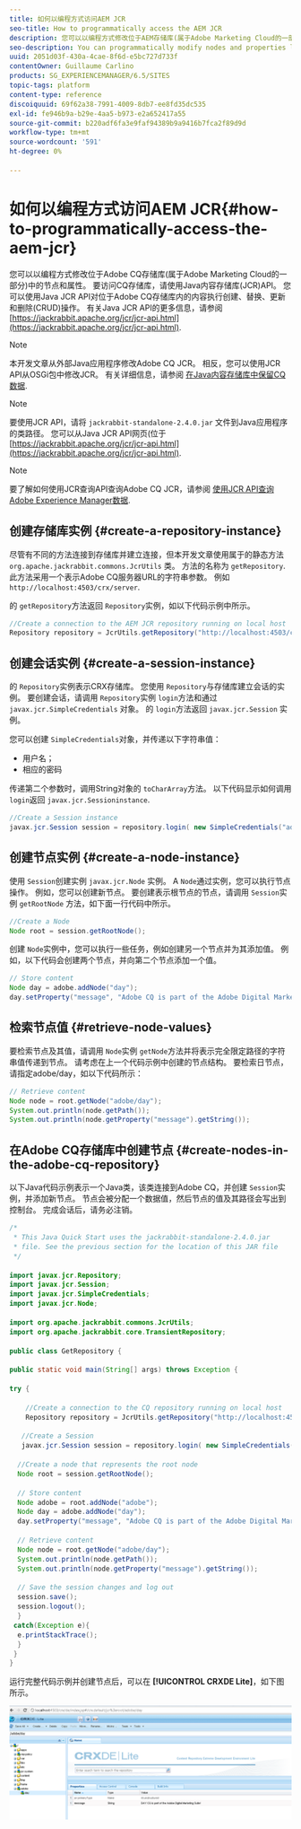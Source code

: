 ```yaml
---
title: 如何以编程方式访问AEM JCR
seo-title: How to programmatically access the AEM JCR
description: 您可以以编程方式修改位于AEM存储库(属于Adobe Marketing Cloud的一部分)中的节点和属性
seo-description: You can programmatically modify nodes and properties located within the AEM repository, which is part of the Adobe Marketing Cloud
uuid: 2051d03f-430a-4cae-8f6d-e5bc727d733f
contentOwner: Guillaume Carlino
products: SG_EXPERIENCEMANAGER/6.5/SITES
topic-tags: platform
content-type: reference
discoiquuid: 69f62a38-7991-4009-8db7-ee8fd35dc535
exl-id: fe946b9a-b29e-4aa5-b973-e2a652417a55
source-git-commit: b220adf6fa3e9faf94389b9a9416b7fca2f89d9d
workflow-type: tm+mt
source-wordcount: '591'
ht-degree: 0%

---
```


# 如何以编程方式访问AEM JCR{#how-to-programmatically-access-the-aem-jcr}

您可以以编程方式修改位于Adobe CQ存储库(属于Adobe Marketing Cloud的一部分)中的节点和属性。 要访问CQ存储库，请使用Java内容存储库(JCR)API。 您可以使用Java JCR API对位于Adobe CQ存储库内的内容执行创建、替换、更新和删除(CRUD)操作。 有关Java JCR API的更多信息，请参阅 [https://jackrabbit.apache.org/jcr/jcr-api.html](https://jackrabbit.apache.org/jcr/jcr-api.html).

>[!NOTE]
>
>本开发文章从外部Java应用程序修改Adobe CQ JCR。 相反，您可以使用JCR API从OSGi包中修改JCR。 有关详细信息，请参阅 [在Java内容存储库中保留CQ数据](https://helpx.adobe.com/experience-manager/using/persisting-cq-data-java-content1.html).

>[!NOTE]
>
>要使用JCR API，请将 `jackrabbit-standalone-2.4.0.jar` 文件到Java应用程序的类路径。 您可以从Java JCR API网页(位于 [https://jackrabbit.apache.org/jcr/jcr-api.html](https://jackrabbit.apache.org/jcr/jcr-api.html).

>[!NOTE]
>
>要了解如何使用JCR查询API查询Adobe CQ JCR，请参阅 [使用JCR API查询Adobe Experience Manager数据](https://helpx.adobe.com/experience-manager/using/querying-experience-manager-data-using1.html).

## 创建存储库实例 {#create-a-repository-instance}

尽管有不同的方法连接到存储库并建立连接，但本开发文章使用属于的静态方法 `org.apache.jackrabbit.commons.JcrUtils` 类。 方法的名称为 `getRepository`. 此方法采用一个表示Adobe CQ服务器URL的字符串参数。 例如 `http://localhost:4503/crx/server`.

的 `getRepository`方法返回 `Repository`实例，如以下代码示例中所示。

```java
//Create a connection to the AEM JCR repository running on local host
Repository repository = JcrUtils.getRepository("http://localhost:4503/crx/server");
```

## 创建会话实例 {#create-a-session-instance}

的 `Repository`实例表示CRX存储库。 您使用 `Repository`与存储库建立会话的实例。 要创建会话，请调用 `Repository`实例 `login`方法和通过 `javax.jcr.SimpleCredentials` 对象。 的 `login`方法返回 `javax.jcr.Session` 实例。

您可以创建 `SimpleCredentials`对象，并传递以下字符串值：

* 用户名；
* 相应的密码

传递第二个参数时，调用String对象的 `toCharArray`方法。 以下代码显示如何调用 `login`返回 `javax.jcr.Sessioninstance`.

```java
//Create a Session instance
javax.jcr.Session session = repository.login( new SimpleCredentials("admin", "admin".toCharArray()));
```

## 创建节点实例 {#create-a-node-instance}

使用 `Session`创建实例 `javax.jcr.Node` 实例。 A `Node`通过实例，您可以执行节点操作。 例如，您可以创建新节点。 要创建表示根节点的节点，请调用 `Session`实例 `getRootNode` 方法，如下面一行代码中所示。

```java
//Create a Node
Node root = session.getRootNode();
```

创建 `Node`实例中，您可以执行一些任务，例如创建另一个节点并为其添加值。 例如，以下代码会创建两个节点，并向第二个节点添加一个值。

```java
// Store content
Node day = adobe.addNode("day");
day.setProperty("message", "Adobe CQ is part of the Adobe Digital Marketing Suite!");
```

## 检索节点值 {#retrieve-node-values}

要检索节点及其值，请调用 `Node`实例 `getNode`方法并将表示完全限定路径的字符串值传递到节点。 请考虑在上一个代码示例中创建的节点结构。 要检索日节点，请指定adobe/day，如以下代码所示：

```java
// Retrieve content
Node node = root.getNode("adobe/day");
System.out.println(node.getPath());
System.out.println(node.getProperty("message").getString());
```

## 在Adobe CQ存储库中创建节点 {#create-nodes-in-the-adobe-cq-repository}

以下Java代码示例表示一个Java类，该类连接到Adobe CQ，并创建 `Session`实例，并添加新节点。 节点会被分配一个数据值，然后节点的值及其路径会写出到控制台。 完成会话后，请务必注销。

```java
/*
 * This Java Quick Start uses the jackrabbit-standalone-2.4.0.jar
 * file. See the previous section for the location of this JAR file
 */

import javax.jcr.Repository;
import javax.jcr.Session;
import javax.jcr.SimpleCredentials;
import javax.jcr.Node;

import org.apache.jackrabbit.commons.JcrUtils;
import org.apache.jackrabbit.core.TransientRepository;

public class GetRepository {

public static void main(String[] args) throws Exception {

try {

    //Create a connection to the CQ repository running on local host
    Repository repository = JcrUtils.getRepository("http://localhost:4503/crx/server");

   //Create a Session
   javax.jcr.Session session = repository.login( new SimpleCredentials("admin", "admin".toCharArray()));

  //Create a node that represents the root node
  Node root = session.getRootNode();

  // Store content
  Node adobe = root.addNode("adobe");
  Node day = adobe.addNode("day");
  day.setProperty("message", "Adobe CQ is part of the Adobe Digital Marketing Suite!");

  // Retrieve content
  Node node = root.getNode("adobe/day");
  System.out.println(node.getPath());
  System.out.println(node.getProperty("message").getString());

  // Save the session changes and log out
  session.save();
  session.logout();
  }
 catch(Exception e){
  e.printStackTrace();
  }
 }
}
```

运行完整代码示例并创建节点后，可以在 **[!UICONTROL CRXDE Lite]**，如下图所示。

![chlimage_1-68](assets/chlimage_1-68a.png)
